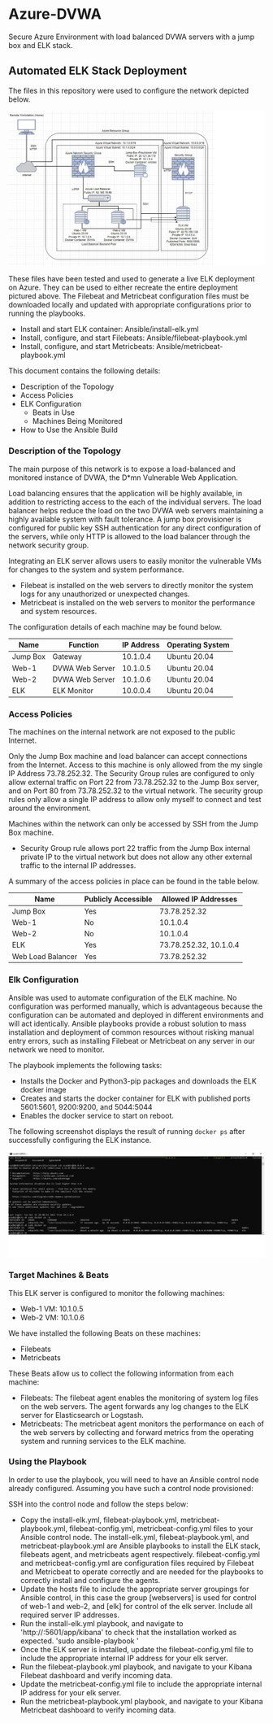 # Azure-DVWA
Secure Azure Environment with load balanced DVWA servers with a jump box and ELK stack.

## Automated ELK Stack Deployment

The files in this repository were used to configure the network depicted below.

![Network Diagram](Images/Network%20Diagram.jpg)

These files have been tested and used to generate a live ELK deployment on Azure. They can be used to either recreate the entire deployment pictured above. The Filebeat and Metricbeat configuration files must be downloaded locally and updated with appropriate configurations prior to running the playbooks.

  - Install and start ELK container: Ansible/install-elk.yml
  - Install, configure, and start Filebeats: Ansible/filebeat-playbook.yml
  - Install, configure, and start Metricbeats: Ansible/metricbeat-playbook.yml


This document contains the following details:
- Description of the Topology
- Access Policies
- ELK Configuration
  - Beats in Use
  - Machines Being Monitored
- How to Use the Ansible Build


### Description of the Topology

The main purpose of this network is to expose a load-balanced and monitored instance of DVWA, the D*mn Vulnerable Web Application.

Load balancing ensures that the application will be highly available, in addition to restricting access to the each of the individual servers. The load balancer helps reduce the load on the two DVWA web servers maintaining a highly available system with fault tolerance. A jump box provisioner is configured for public key SSH authentication for any direct configuration of the servers, while only HTTP is allowed to the load balancer through the network security group. 

Integrating an ELK server allows users to easily monitor the vulnerable VMs for changes to the system and system performance.
- Filebeat is installed on the web servers to directly monitor the system logs for any unauthorized or unexpected changes.
- Metricbeat is installed on the web servers to monitor the performance and system resources. 

The configuration details of each machine may be found below.

| Name     | Function        | IP Address | Operating System |
|----------|-----------------|------------|------------------|
| Jump Box | Gateway         | 10.1.0.4   | Ubuntu 20.04     |
| Web-1    | DVWA Web Server | 10.1.0.5   | Ubuntu 20.04     |
| Web-2    | DVWA Web Server | 10.1.0.6   | Ubuntu 20.04     |
| ELK      | ELK Monitor     | 10.0.0.4   | Ubuntu 20.04     |

### Access Policies

The machines on the internal network are not exposed to the public Internet. 

Only the Jump Box machine and load balancer can accept connections from the Internet. Access to this machine is only allowed from the my single IP Address 73.78.252.32. The Security Group rules are configured to only allow external traffic on Port 22 from 73.78.252.32 to the Jump Box server, and on Port 80 from 73.78.252.32 to the virtual network. The security group rules only allow a single IP address to allow only myself to connect and test around the environment.

Machines within the network can only be accessed by SSH from the Jump Box machine.
- Security Group rule allows port 22 traffic from the Jump Box internal private IP to the virtual network but does not allow any other external traffic to the internal IP addresses.

A summary of the access policies in place can be found in the table below.

| Name              | Publicly Accessible | Allowed IP Addresses   |
|-------------------|---------------------|------------------------|
| Jump Box          | Yes                 | 73.78.252.32           |
| Web-1             | No                  | 10.1.0.4               |
| Web-2             | No                  | 10.1.0.4               |
| ELK               | Yes                 | 73.78.252.32, 10.1.0.4 |
| Web Load Balancer | Yes                 | 73.78.252.32           |

### Elk Configuration

Ansible was used to automate configuration of the ELK machine. No configuration was performed manually, which is advantageous because the configuration can be automated and deployed in different environments and will act identically. Ansible playbooks provide a robust solution to mass installation and deployment of common resources without risking manual entry errors, such as installing Filebeat or Metricbeat on any server in our network we need to monitor.

The playbook implements the following tasks:
- Installs the Docker and Python3-pip packages and downloads the ELK docker image
- Creates and starts the docker container for ELK with published ports 5601:5601, 9200:9200, and 5044:5044
- Enables the docker service to start on reboot.

The following screenshot displays the result of running `docker ps` after successfully configuring the ELK instance.

![ELK Docker Container](Images/ELK_Container.png)

### Target Machines & Beats
This ELK server is configured to monitor the following machines:
- Web-1 VM: 10.1.0.5
- Web-2 VM: 10.1.0.6

We have installed the following Beats on these machines:
- Filebeats
- Metricbeats

These Beats allow us to collect the following information from each machine:
- Filebeats: The filebeat agent enables the monitoring of system log files on the web servers. The agent forwards any log changes to the ELK server for Elasticsearch or Logstash.
- Metricbeats: The metricbeat agent monitors the performance on each of the web servers by collecting and forward metrics from the operating system and running services to the ELK machine.

### Using the Playbook
In order to use the playbook, you will need to have an Ansible control node already configured. Assuming you have such a control node provisioned: 

SSH into the control node and follow the steps below:
- Copy the install-elk.yml, filebeat-playbook.yml, metricbeat-playbook.yml, filebeat-config.yml, metricbeat-config.yml files to your Ansible control node. The install-elk.yml, filebeat-playbook.yml, and metricbeat-playbook.yml are Ansible playbooks to install the ELK stack, filebeats agent, and metricbeats agent respectively. filebeat-config.yml and metricbeat-config.yml are configuration files required by Filebeat and Metricbeat to operate correctly and are needed for the playbooks to correctly install and configure the agents.
- Update the hosts file to include the appropriate server groupings for Ansible control, in this case the group [webservers]  is used for control of web-1 and web-2, and [elk] for control of the elk server. Include all required server IP addresses.
- Run the install-elk.yml playbook, and navigate to 'http://<ELK Server External IP>:5601/app/kibana' to check that the installation worked as expected.
	'sudo ansible-playbook '
- Once the ELK server is installed, update the filebeat-config.yml file to include the appropriate internal IP address for your elk server. 
- Run the filebeat-playbook.yml playbook, and navigate to your Kibana Filebeat dashboard and verify incoming data.
- Update the metricbeat-config.yml file to include the appropriate internal IP address for your elk server.
- Run the metricbeat-playbook.yml playbook, and navigate to your Kibana Metricbeat dashboard to verify incoming data.
